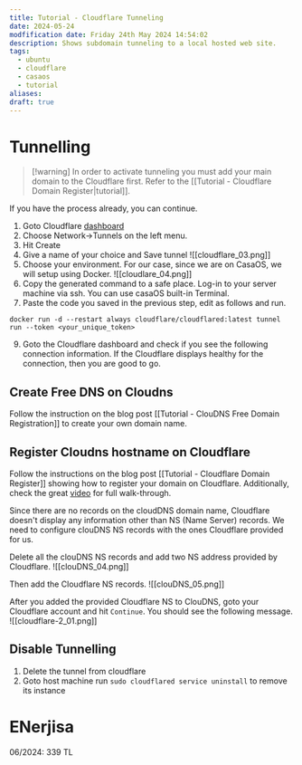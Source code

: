 ```yaml
---
title: Tutorial - Cloudflare Tunneling
date: 2024-05-24
modfification date: Friday 24th May 2024 14:54:02
description: Shows subdomain tunneling to a local hosted web site.
tags:
  - ubuntu
  - cloudflare
  - casaos
  - tutorial
aliases: 
draft: true
---
```

# Tunnelling

>[!warning] In order to activate tunneling you must add your main domain to the Cloudflare first. Refer to the [[Tutorial - Cloudflare Domain Register|tutorial]].

If you have the process already, you can continue.

1. Goto Cloudflare [dashboard](https://one.dash.cloudflare.com/)
2. Choose Network→Tunnels on the left menu.
3. Hit Create 
4. Give a name of your choice and Save tunnel ![[cloudflare_03.png]]
5. Choose your environment. For our case, since we are on CasaOS, we will setup using Docker. ![[cloudlare_04.png]] 
6. Copy the generated command to a safe place. Log-in to your server machine via ssh. You can use casaOS built-in Terminal.
7. Paste the code you saved in the previous step, edit as follows and run.
```
docker run -d --restart always cloudflare/cloudflared:latest tunnel run --token <your_unique_token>
```
9. Goto the Cloudflare dashboard and check if you see the following connection information. If the Cloudflare displays healthy for the connection, then you are good to go.


## Create Free DNS on Cloudns
Follow the instruction on the blog post [[Tutorial - ClouDNS Free Domain Registration]] to create your own domain name.

## Register Cloudns hostname on Cloudflare
Follow the instructions on the blog post [[Tutorial - Cloudflare Domain Register]] showing how to register your domain on Cloudflare. Additionally, check the great [video](https://www.youtube.com/watch?v=X-TzodpqbWE) for full walk-through.

Since there are no records on the cloudDNS domain name, Cloudflare doesn't display any information other than NS (Name Server) records. We need to configure clouDNS NS records with the ones Cloudflare provided for us. 

Delete all the clouDNS NS records and add two NS address provided by Cloudflare.
![[clouDNS_04.png]]

Then add the Cloudflare NS records.
![[clouDNS_05.png]]

After you added the provided Cloudflare NS to ClouDNS, goto your Cloudflare account and hit `Continue`. You should see the following message.
![[cloudflare-2_01.png]]


## Disable Tunnelling
1. Delete the tunnel from cloudflare
2. Goto host machine run `sudo cloudflared service uninstall` to remove its instance


# ENerjisa
06/2024: 339 TL